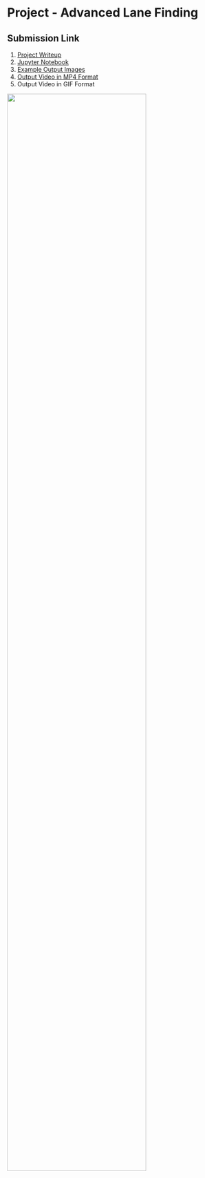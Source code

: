 # Project - Advanced Lane Finding

## Submission Link

1. [Project Writeup]()
2. [Jupyter Notebook]()
3. [Example Output Images]()
4. [Output Video in MP4 Format]()
5. Output Video in GIF Format
 <img src="https://github.com/wenbo5565/AppliedProject_AdvancedLaneFinding/blob/master/output_video.gif"  height="80%" width="80%">
